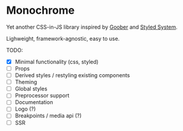 # Monochrome
Yet another CSS-in-JS library inspired by [Goober](https://github.com/cristianbote/goober) and [Styled System](https://styled-system.com/).

Lighweight, framework-agnostic, easy to use.

TODO:
- [x] Minimal functionality (css, styled)
- [ ] Props
- [ ] Derived styles / restyling existing components
- [ ] Theming
- [ ] Global styles
- [ ] Preprocessor support
- [ ] Documentation
- [ ] Logo (?)
- [ ] Breakpoints / media api (?)
- [ ] SSR